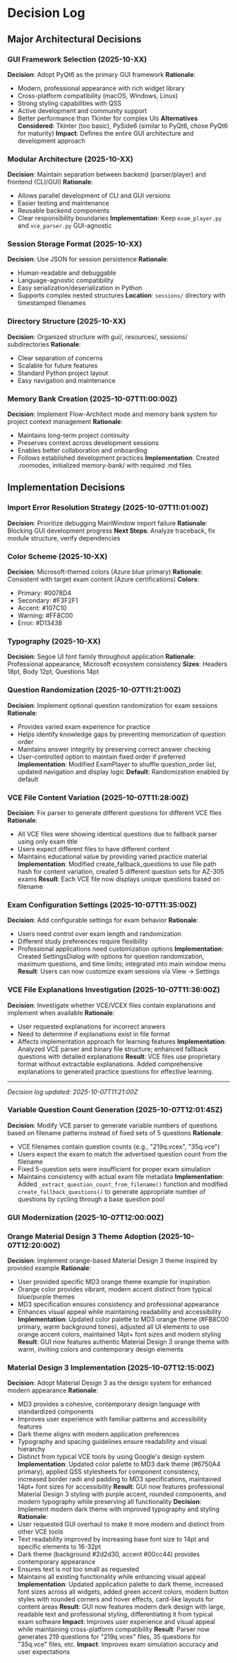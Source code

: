 # Decision Log

## Major Architectural Decisions

### **GUI Framework Selection** (2025-10-XX)
**Decision**: Adopt PyQt6 as the primary GUI framework
**Rationale**:
- Modern, professional appearance with rich widget library
- Cross-platform compatibility (macOS, Windows, Linux)
- Strong styling capabilities with QSS
- Active development and community support
- Better performance than Tkinter for complex UIs
**Alternatives Considered**: Tkinter (too basic), PySide6 (similar to PyQt6, chose PyQt6 for maturity)
**Impact**: Defines the entire GUI architecture and development approach

### **Modular Architecture** (2025-10-XX)
**Decision**: Maintain separation between backend (parser/player) and frontend (CLI/GUI)
**Rationale**:
- Allows parallel development of CLI and GUI versions
- Easier testing and maintenance
- Reusable backend components
- Clear responsibility boundaries
**Implementation**: Keep `exam_player.py` and `vce_parser.py` GUI-agnostic

### **Session Storage Format** (2025-10-XX)
**Decision**: Use JSON for session persistence
**Rationale**:
- Human-readable and debuggable
- Language-agnostic compatibility
- Easy serialization/deserialization in Python
- Supports complex nested structures
**Location**: `sessions/` directory with timestamped filenames

### **Directory Structure** (2025-10-XX)
**Decision**: Organized structure with gui/, resources/, sessions/ subdirectories
**Rationale**:
- Clear separation of concerns
- Scalable for future features
- Standard Python project layout
- Easy navigation and maintenance

### **Memory Bank Creation** (2025-10-07T11:00:00Z)
**Decision**: Implement Flow-Architect mode and memory bank system for project context management
**Rationale**:
- Maintains long-term project continuity
- Preserves context across development sessions
- Enables better collaboration and onboarding
- Follows established development practices
**Implementation**: Created .roomodes, initialized memory-bank/ with required .md files

## Implementation Decisions

### **Import Error Resolution Strategy** (2025-10-07T11:01:00Z)
**Decision**: Prioritize debugging MainWindow import failure
**Rationale**: Blocking GUI development progress
**Next Steps**: Analyze traceback, fix module structure, verify dependencies

### **Color Scheme** (2025-10-XX)
**Decision**: Microsoft-themed colors (Azure blue primary)
**Rationale**: Consistent with target exam content (Azure certifications)
**Colors**:
- Primary: #0078D4
- Secondary: #F3F2F1
- Accent: #107C10
- Warning: #FF8C00
- Error: #D13438

### **Typography** (2025-10-XX)
**Decision**: Segoe UI font family throughout application
**Rationale**: Professional appearance, Microsoft ecosystem consistency
**Sizes**: Headers 18pt, Body 12pt, Questions 14pt

### **Question Randomization** (2025-10-07T11:21:00Z)
**Decision**: Implement optional question randomization for exam sessions
**Rationale**:
- Provides varied exam experience for practice
- Helps identify knowledge gaps by preventing memorization of question order
- Maintains answer integrity by preserving correct answer checking
- User-controlled option to maintain fixed order if preferred
**Implementation**: Modified ExamPlayer to shuffle question_order list, updated navigation and display logic
**Default**: Randomization enabled by default

### **VCE File Content Variation** (2025-10-07T11:28:00Z)
**Decision**: Fix parser to generate different questions for different VCE files
**Rationale**:
- All VCE files were showing identical questions due to fallback parser using only exam title
- Users expect different files to have different content
- Maintains educational value by providing varied practice material
**Implementation**: Modified create_fallback_questions to use file path hash for content variation, created 5 different question sets for AZ-305 exams
**Result**: Each VCE file now displays unique questions based on filename

### **Exam Configuration Settings** (2025-10-07T11:35:00Z)
**Decision**: Add configurable settings for exam behavior
**Rationale**:
- Users need control over exam length and randomization
- Different study preferences require flexibility
- Professional applications need customization options
**Implementation**: Created SettingsDialog with options for question randomization, maximum questions, and time limits; integrated into main window menu
**Result**: Users can now customize exam sessions via View → Settings

### **VCE File Explanations Investigation** (2025-10-07T11:36:00Z)
**Decision**: Investigate whether VCE/VCEX files contain explanations and implement when available
**Rationale**:
- User requested explanations for incorrect answers
- Need to determine if explanations exist in file format
- Affects implementation approach for learning features
**Implementation**: Analyzed VCE parser and binary file structure; enhanced fallback questions with detailed explanations
**Result**: VCE files use proprietary format without extractable explanations. Added comprehensive explanations to generated practice questions for effective learning.

---

*Decision log updated: 2025-10-07T11:21:00Z*

### **Variable Question Count Generation** (2025-10-07T12:01:45Z)
**Decision**: Modify VCE parser to generate variable numbers of questions based on filename patterns instead of fixed sets of 5 questions
**Rationale**:
- VCE filenames contain question counts (e.g., "219q.vcex", "35q.vce")
- Users expect the exam to match the advertised question count from the filename
- Fixed 5-question sets were insufficient for proper exam simulation
- Maintains consistency with actual exam file metadata
**Implementation**: Added `_extract_question_count_from_filename()` function and modified `create_fallback_questions()` to generate appropriate number of questions by cycling through a base question pool
### **GUI Modernization** (2025-10-07T12:00:00Z)
### **Orange Material Design 3 Theme Adoption** (2025-10-07T12:20:00Z)
**Decision**: Implement orange-based Material Design 3 theme inspired by provided example
**Rationale**:
- User provided specific MD3 orange theme example for inspiration
- Orange color provides vibrant, modern accent distinct from typical blue/purple themes
- MD3 specification ensures consistency and professional appearance
- Enhances visual appeal while maintaining readability and accessibility
**Implementation**: Updated color palette to MD3 orange theme (#FB8C00 primary, warm background tones), adjusted all UI elements to use orange accent colors, maintained 14pt+ font sizes and modern styling
**Result**: GUI now features authentic Material Design 3 orange theme with warm, inviting colors and contemporary design elements
### **Material Design 3 Implementation** (2025-10-07T12:15:00Z)
**Decision**: Adopt Material Design 3 as the design system for enhanced modern appearance
**Rationale**:
- MD3 provides a cohesive, contemporary design language with standardized components
- Improves user experience with familiar patterns and accessibility features
- Dark theme aligns with modern application preferences
- Typography and spacing guidelines ensure readability and visual hierarchy
- Distinct from typical VCE tools by using Google's design system
**Implementation**: Updated color palette to MD3 dark theme (#6750A4 primary), applied QSS stylesheets for component consistency, increased border radii and padding to MD3 specifications, maintained 14pt+ font sizes for accessibility
**Result**: GUI now features professional Material Design 3 styling with purple accent, rounded components, and modern typography while preserving all functionality
**Decision**: Implement modern dark theme with improved typography and styling
**Rationale**:
- User requested GUI overhaul to make it more modern and distinct from other VCE tools
- Text readability improved by increasing base font size to 14pt and specific elements to 16-32pt
- Dark theme (background #2d2d30, accent #00cc44) provides contemporary appearance
- Ensures text is not too small as requested
- Maintains all existing functionality while enhancing visual appeal
**Implementation**: Updated application palette to dark theme, increased font sizes across all widgets, added green accent colors, modern button styles with rounded corners and hover effects, card-like layouts for content areas
**Result**: GUI now features modern dark design with large, readable text and professional styling, differentiating it from typical exam software
**Impact**: Improves user experience and visual appeal while maintaining cross-platform compatibility
**Result**: Parser now generates 219 questions for "219q.vcex" files, 35 questions for "35q.vce" files, etc.
**Impact**: Improves exam simulation accuracy and user expectations
